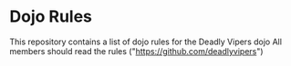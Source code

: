 Dojo Rules
==========

This repository contains a list of dojo rules for the Deadly Vipers dojo
All members should read the rules
("https://github.com/deadlyvipers")

